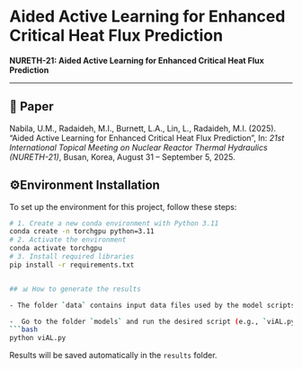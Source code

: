 # Aided Active Learning for Enhanced Critical Heat Flux Prediction

**NURETH-21: Aided Active Learning for Enhanced Critical Heat Flux Prediction**

---

## 📄 Paper

Nabila, U.M., Radaideh, M.I., Burnett, L.A., Lin, L., Radaideh, M.I. (2025). “Aided Active Learning for Enhanced Critical Heat Flux Prediction”, In: *21st International Topical Meeting on Nuclear Reactor Thermal Hydraulics (NURETH-21)*, Busan, Korea, August 31 – September 5, 2025.

## ⚙️Environment Installation

To set up the environment for this project, follow these steps:
```bash
# 1. Create a new conda environment with Python 3.11
conda create -n torchgpu python=3.11
# 2. Activate the environment
conda activate torchgpu
# 3. Install required libraries
pip install -r requirements.txt


## 📊 How to generate the results

- The folder `data` contains input data files used by the model scripts to generate results.

-  Go to the folder `models` and run the desired script (e.g., `viAL.py`) to start the training or evaluation process.
```bash
python viAL.py
```

Results will be saved automatically in the `results` folder.


